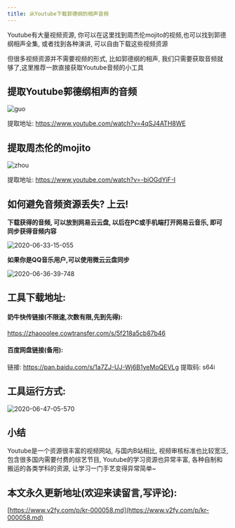 ```yaml
---
title: 从Youtube下载郭德纲的相声音频
---
```




Youtube有大量视频资源, 你可以在这里找到周杰伦mojito的视频,也可以找到郭德纲相声全集, 或者找到各种演讲,  可以自由下载这些视频资源



但很多视频资源并不需要视频的形式, 比如郭德纲的相声, 我们只需要获取音频就够了,这里推荐一款直接获取Youtube音频的小工具



## 提取Youtube郭德纲相声的音频



![guo](https://www.v2fy.com/asset/0i/jikemiji/jikemiji-md/kr-000058.assets/guo.gif)

提取地址: https://www.youtube.com/watch?v=4qSJ4ATH8WE



## 提取周杰伦的mojito

![zhou](https://www.v2fy.com/asset/0i/jikemiji/jikemiji-md/kr-000058.assets/zhou.gif)

提取地址: https://www.youtube.com/watch?v=-biOGdYiF-I



## 如何避免音频资源丢失? 上云!

**下载获得的音频, 可以放到网易云云盘, 以后在PC或手机端打开网易云音乐, 即可同步获得音频内容**



![2020-06-33-15-055](https://www.v2fy.com/asset/0i/jikemiji/jikemiji-md/kr-000058.assets/2020-06-33-15-055.png)





**如果你是QQ音乐用户,可以使用微云云盘同步**

![2020-06-36-39-748](https://www.v2fy.com/asset/0i/jikemiji/jikemiji-md/kr-000058.assets/2020-06-36-39-748.png)



## 工具下载地址:



#### 奶牛快传链接(不限速,次数有限,先到先得):

https://zhaooolee.cowtransfer.com/s/5f218a5cb87b46



#### 百度网盘链接(备用): 



链接: https://pan.baidu.com/s/1a7ZJ-UJ-Wj6B1yeMoQEVLg 提取码: s64i



## 工具运行方式:



![2020-06-47-05-570](https://www.v2fy.com/asset/0i/jikemiji/jikemiji-md/kr-000058.assets/2020-06-47-05-570.png)



## 小结



Youtube是一个资源很丰富的视频网站, 与国内B站相比,  视频审核标准也比较宽泛,包含很多国内需要付费的综艺节目, Youtube的学习资源也异常丰富, 各种自制和搬运的各类学科的资源, 让学习一门手艺变得异常简单~
## 本文永久更新地址(欢迎来读留言,写评论):

[https://www.v2fy.com/p/kr-000058.md](https://www.v2fy.com/p/kr-000058.md)
